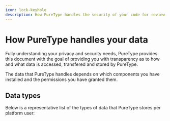 ```yaml
---
icon: lock-keyhole
description: How PureType handles the security of your code for review
---
```


# How PureType handles your data

Fully understanding your privacy and security needs, PureType provides this document with the goal of providing you with transparency as to how and what data is accessed, transfered and stored by PureType.

The data that PureType handles depends on which components you have installed and the permissions you have granted them.

## Data types

Below is a representative list of the types of data that PureType stores per platform user:

